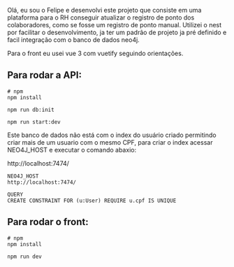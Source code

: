 Olá, eu sou o Felipe e desenvolvi este projeto que consiste em uma plataforma para o RH conseguir atualizar o registro de ponto dos colaboradores, como se fosse um registro de ponto manual. Utilizei o nest por facilitar o desenvolvimento, ja ter um padrão de projeto ja pré definido e facil integração com o banco de dados neo4j.

Para o front eu usei vue 3 com vuetify seguindo orientações.

## Para rodar a API:

```
# npm
npm install

npm run db:init

npm run start:dev

```

Este banco de dados não está com o index do usuário criado permitindo criar mais de um usuario com o mesmo CPF, para criar o index acessar NEO4J_HOST e executar o comando abaxio:

http://localhost:7474/


```
NEO4J_HOST
http://localhost:7474/

QUERY
CREATE CONSTRAINT FOR (u:User) REQUIRE u.cpf IS UNIQUE
```

## Para rodar o front:

```
# npm
npm install

npm run dev
```

